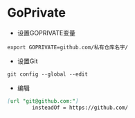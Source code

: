 # GoPrivate

* 设置GOPRIVATE变量

```shell
export GOPRIVATE=github.com/私有仓库名字/
```

* 设置Git

```shell
git config --global --edit
```

* 编辑
```markdown
[url "git@github.com:"]
        insteadOf = https://github.com/
```
